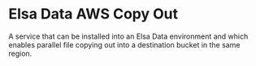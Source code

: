 # Elsa Data AWS Copy Out

A service that can be installed into an Elsa Data environment
and which enables parallel file copying out into a
destination bucket in the same region.
